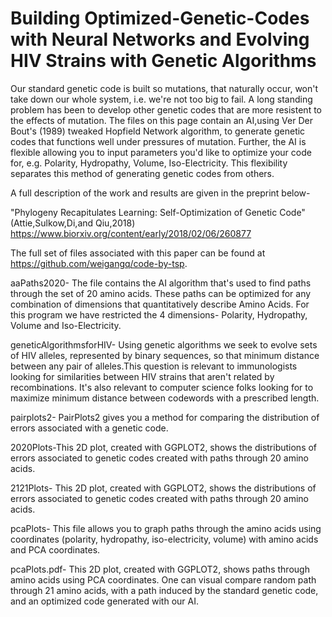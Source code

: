 # Building Optimized-Genetic-Codes with Neural Networks and Evolving HIV Strains with Genetic Algorithms
Our standard genetic code is built so mutations, that naturally occur, won't take down our whole system, i.e. we're not too big to fail. A long standing problem has been to develop other genetic codes that are more resistent to the effects of mutation.  The files on this page contain an AI,using Ver Der Bout's (1989) tweaked Hopfield Network algorithm, to generate genetic codes that functions well under pressures of mutation.  Further, the AI is flexible allowing you to input parameters you'd like to optimize your code for, e.g. Polarity, Hydropathy, Volume, Iso-Electricity. This flexibility separates this method of generating genetic codes from others.

A full description of the work and results are given in the preprint below-

"Phylogeny Recapitulates Learning: Self-Optimization of Genetic Code" (Attie,Sulkow,Di,and Qiu,2018)
https://www.biorxiv.org/content/early/2018/02/06/260877

The full set of files associated with this paper can be found at https://github.com/weigangq/code-by-tsp.  

aaPaths2020- The file contains the AI algorithm that's used to find paths through the set of 20 amino acids. These paths can be optimized for any combination of dimensions that quantitatively describe Amino Acids. For this program we have restricted the 4 dimensions- Polarity, Hydropathy, Volume and Iso-Electricity.

geneticAlgorithmsforHIV- Using genetic algorithms we seek to evolve sets of HIV alleles, represented by binary sequences, so that minimum distance between any pair of alleles.This question is relevant to immunologists looking for similarities between HIV strains that aren't related by recombinations. It's also relevant to computer science folks looking for to maximize minimum distance between codewords with a prescribed length. 

pairplots2-  PairPlots2 gives you a method for comparing the distribution of errors associated with a genetic code. 

2020Plots-This 2D plot, created with GGPLOT2, shows the distributions of errors associated to genetic codes created with paths through 20 amino acids.

2121Plots- This 2D plot, created with GGPLOT2, shows the distributions of errors associated to genetic codes created with paths through 20 amino acids.

pcaPlots- This file allows you to graph paths through the amino acids using coordinates (polarity, hydropathy, iso-electricity, volume) with amino acids and PCA coordinates.   

pcaPlots.pdf- This 2D plot, created with GGPLOT2,  shows paths through amino acids using PCA coordinates.  One can visual compare random path through 21 amino acids, with a path induced by the standard genetic code, and an optimized code generated with our AI.  
